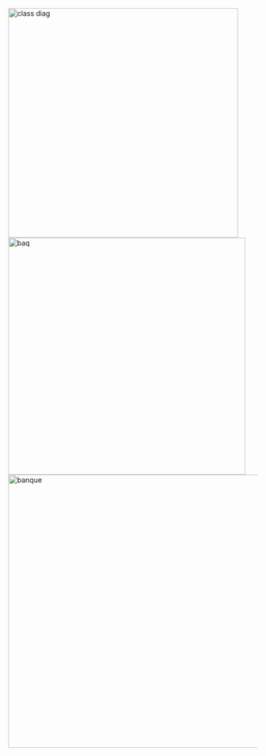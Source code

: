 <img width="464" alt="class diag" src="https://github.com/user-attachments/assets/2ef31a0d-04ee-49aa-b125-9f7103da7e32" />

<img width="479" alt="baq" src="https://github.com/user-attachments/assets/8401a7ee-226c-4ebd-adf8-bdaa0eff8c52" />

<img width="552" alt="banque" src="https://github.com/user-attachments/assets/543a320c-7e1a-4565-8941-071562c1c5de" />
